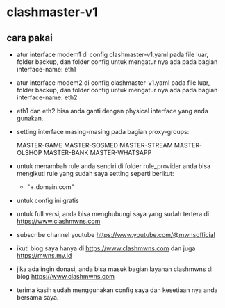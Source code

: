 # clashmaster-v1

## cara pakai

- atur interface modem1 di config clashmaster-v1.yaml
  pada file luar, folder backup, dan folder config
  untuk mengatur nya ada pada bagian interface-name: eth1

- atur interface modem2 di config clashmaster-v1.yaml
  pada file luar, folder backup, dan folder config
  untuk mengatur nya ada pada bagian interface-name: eth2

- eth1 dan eth2 bisa anda ganti dengan physical interface yang anda gunakan.

- setting interface masing-masing pada bagian proxy-groups:

  MASTER-GAME
  MASTER-SOSMED
  MASTER-STREAM
  MASTER-OLSHOP
  MASTER-BANK
  MASTER-WHATSAPP

- untuk menambah rule anda sendiri di folder rule_provider
  anda bisa mengikuti rule yang sudah saya setting seperti berikut:

  - "+.domain.com"

- untuk config ini gratis

- untuk full versi, anda bisa menghubungi saya yang sudah tertera di https://www.clashmwns.com

- subscribe channel youtube https://www.youtube.com/@mwnsofficial

- ikuti blog saya hanya di https://www.clashmwns.com dan juga https://mwns.my.id

- jika ada ingin donasi, anda bisa masuk bagian layanan clashmwns di blog https://www.clashmwns.com

- terima kasih sudah menggunakan config saya dan kesetiaan nya anda bersama saya.
